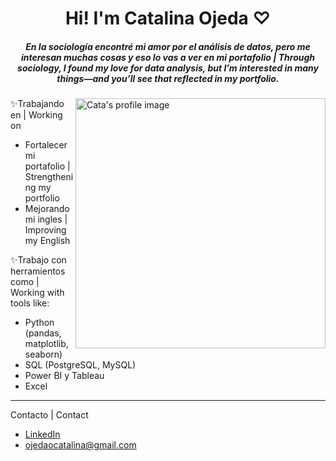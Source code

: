 <h1 <div align="center"> Hi! I'm Catalina Ojeda ♡</h1>

<h5 align="center"> En la sociología encontré mi amor por el análisis de datos, pero me interesan muchas cosas y eso lo vas a ver en mi portafolio | 
Through sociology, I found my love for data analysis, but I’m interested in many things—and you’ll see that reflected in my portfolio.   </h5>

  <img align="right" alt="Cata's profile image" src="https://github.com/user-attachments/assets/5359bbfc-f759-4a9b-af18-ace5d4ed7711" width="400" height="400" />
  
✨Trabajando en | Working on
- Fortalecer mi portafolio | Strengthening my portfolio
- Mejorando mi ingles | Improving my English

✨Trabajo con herramientos como | Working with tools like:
- Python (pandas, matplotlib, seaborn)  
- SQL (PostgreSQL, MySQL)  
- Power BI y Tableau  
- Excel
--------------------------------------------------------
Contacto | Contact  
- [LinkedIn](www.linkedin.com/in/catalina-ojeda-ortega)   
- ojedaocatalina@gmail.com
<!--
**CatalinaMonse/CatalinaMonse** is a ✨ _special_ ✨ repository because its `README.md` (this file) appears on your GitHub profile.


- 🔭 I’m currently working on ...
- 🌱 I’m currently learning ...
- 👯 I’m looking to collaborate on ...
- 🤔 I’m looking for help with ...
- 💬 Ask me about ...
- 📫 How to reach me: ...
- 😄 Pronouns: ...
- ⚡ Fun fact: ...
-->
